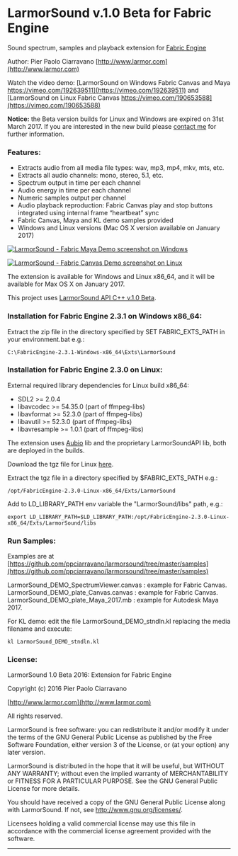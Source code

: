 # LarmorSound v.1.0 Beta for Fabric Engine

Sound spectrum, samples and playback extension for [Fabric Engine](http://fabricengine.com/)

Author: Pier Paolo Ciarravano [http://www.larmor.com](http://www.larmor.com)

Watch the video demo: [LarmorSound on Windows Fabric Canvas and Maya https://vimeo.com/192639511](https://vimeo.com/192639511)
and [LarmorSound on Linux Fabric Canvas https://vimeo.com/190653588](https://vimeo.com/190653588)

**Notice:** the Beta version builds for Linux and Windows are expired on 31st March 2017. If you are interested in the new build please [contact me](http://www.larmor.com/menu/contact.html) for further information.

### Features:

* Extracts audio from all media file types: wav, mp3, mp4, mkv, mts, etc.
* Extracts all audio channels: mono, stereo, 5.1, etc.
* Spectrum output in time per each channel
* Audio energy in time per each channel
* Numeric samples output per channel
* Audio playback reproduction: Fabric Canvas play and stop buttons integrated using internal frame “heartbeat” sync
* Fabric Canvas, Maya and KL demo samples provided
* Windows and Linux versions (Mac OS X version available on January 2017)

[![LarmorSound - Fabric Maya Demo screenshot on Windows](https://github.com/ppciarravano/larmorsound/raw/master/doc/images/screenshot_canvas_maya_mid.png)](https://raw.githubusercontent.com/ppciarravano/larmorsound/master/doc/images/screenshot_canvas_maya.png)

[![LarmorSound - Fabric Canvas Demo screenshot on Linux](https://github.com/ppciarravano/larmorsound/raw/master/doc/images/screenshot_canvas_mid.png)](https://raw.githubusercontent.com/ppciarravano/larmorsound/master/doc/images/screenshot_canvas.png)

The extension is available for Windows and Linux x86_64, and it will be available for Max OS X on January 2017.

This project uses [LarmorSound API C++ v.1.0 Beta](https://github.com/ppciarravano/larmorsound-api).


### Installation for Fabric Engine 2.3.1 on Windows x86_64:

Extract the zip file in the directory specified by SET FABRIC_EXTS_PATH in your environment.bat e.g.:
```
C:\FabricEngine-2.3.1-Windows-x86_64\Exts\LarmorSound
```

### Installation for Fabric Engine 2.3.0 on Linux:

External required library dependencies for Linux build x86_64:
* SDL2 >= 2.0.4
* libavcodec >= 54.35.0 (part of ffmpeg-libs)
* libavformat >= 52.3.0 (part of ffmpeg-libs)
* libavutil >= 52.3.0 (part of ffmpeg-libs)
* libavresample >= 1.0.1 (part of ffmpeg-libs)

The extension uses [Aubio](http://aubio.org/) lib and the proprietary LarmorSoundAPI lib, both are deployed in the builds.

Download the tgz file for Linux [here](https://github.com/ppciarravano/larmorsound/blob/master/builds/linux/LarmorSound_1.0-Linux-x86_64.tgz).

Extract the tgz file in a directory specified by $FABRIC_EXTS_PATH e.g.:
```
/opt/FabricEngine-2.3.0-Linux-x86_64/Exts/LarmorSound
```
Add to LD_LIBRARY_PATH env variable the "LarmorSound/libs" path, e.g.:
```
export LD_LIBRARY_PATH=$LD_LIBRARY_PATH:/opt/FabricEngine-2.3.0-Linux-x86_64/Exts/LarmorSound/libs
```


### Run Samples:

Examples are at [https://github.com/ppciarravano/larmorsound/tree/master/samples](https://github.com/ppciarravano/larmorsound/tree/master/samples)

LarmorSound_DEMO_SpectrumViewer.canvas : example for Fabric Canvas.
LarmorSound_DEMO_plate_Canvas.canvas : example for Fabric Canvas.
LarmorSound_DEMO_plate_Maya_2017.mb : example for Autodesk Maya 2017.

For KL demo: edit the file LarmorSound_DEMO_stndln.kl replacing the media filename and execute:

```
kl LarmorSound_DEMO_stndln.kl
```

### License:

LarmorSound 1.0 Beta 2016: Extension for Fabric Engine

Copyright (c) 2016 Pier Paolo Ciarravano

[http://www.larmor.com](http://www.larmor.com)

All rights reserved.

LarmorSound is free software: you can redistribute it and/or modify
it under the terms of the GNU General Public License as published by
the Free Software Foundation, either version 3 of the License, or
(at your option) any later version.

LarmorSound is distributed in the hope that it will be useful,
but WITHOUT ANY WARRANTY; without even the implied warranty of
MERCHANTABILITY or FITNESS FOR A PARTICULAR PURPOSE.  See the
GNU General Public License for more details.

You should have received a copy of the GNU General Public License
along with LarmorSound. If not, see <http://www.gnu.org/licenses/>.

Licensees holding a valid commercial license may use this file in
accordance with the commercial license agreement provided with the
software.

---
